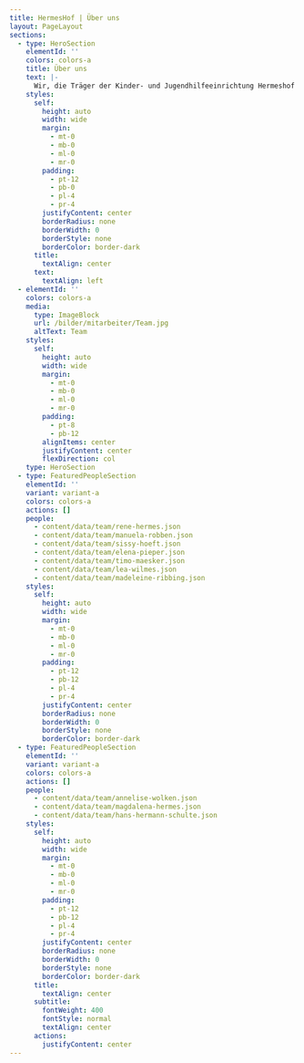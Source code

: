 ```yaml
---
title: HermesHof | Über uns
layout: PageLayout
sections:
  - type: HeroSection
    elementId: ''
    colors: colors-a
    title: Über uns
    text: |-
      Wir, die Träger der Kinder- und Jugendhilfeeinrichtung Hermeshof GmbH & Co. KG & Co. KG sind Manuela Robben (55 Jahre, systemische Beraterin und Therapeutin, praktische Betriebswirtin, Heilerziehungspflegerin) und Rene Hermes (29 Jahre, Sozialpädagoge B.A., Erzieher). Wir kennen uns aus einem gemeinsamen Arbeitskontext und haben in diesem festgestellt, dass wir ein gut funktionierendes Team darstellen. Die pädagogischen Grundsätze, Werte und Normen sowie das humanistische Menschenbild stimmen überein und sind, neben dem Bedürfnis nach einer neuen beruflichen Veränderung/Herausforderung der Anlass dafür, gemeinsam einen neuen beruflichen Weg einzuschlagen. Wir setzen in unserer Kinder- und Jugendhilfeeinrichtung Hermeshof GmbH & Co. KG & Co. KG unser umfangreiches Erfahrungs- und Fachwissen, gepaart mit unserer Eigenmotivation ein und bieten Kindern/Jugendlichen und jungen Volljährigen die Chance, in einem geschützten Rahmen heranzuwachsen.
    styles:
      self:
        height: auto
        width: wide
        margin:
          - mt-0
          - mb-0
          - ml-0
          - mr-0
        padding:
          - pt-12
          - pb-0
          - pl-4
          - pr-4
        justifyContent: center
        borderRadius: none
        borderWidth: 0
        borderStyle: none
        borderColor: border-dark
      title:
        textAlign: center
      text:
        textAlign: left
  - elementId: ''
    colors: colors-a
    media:
      type: ImageBlock
      url: /bilder/mitarbeiter/Team.jpg
      altText: Team
    styles:
      self:
        height: auto
        width: wide
        margin:
          - mt-0
          - mb-0
          - ml-0
          - mr-0
        padding:
          - pt-8
          - pb-12
        alignItems: center
        justifyContent: center
        flexDirection: col
    type: HeroSection
  - type: FeaturedPeopleSection
    elementId: ''
    variant: variant-a
    colors: colors-a
    actions: []
    people:
      - content/data/team/rene-hermes.json
      - content/data/team/manuela-robben.json
      - content/data/team/sissy-hoeft.json
      - content/data/team/elena-pieper.json
      - content/data/team/timo-maesker.json
      - content/data/team/lea-wilmes.json
      - content/data/team/madeleine-ribbing.json
    styles:
      self:
        height: auto
        width: wide
        margin:
          - mt-0
          - mb-0
          - ml-0
          - mr-0
        padding:
          - pt-12
          - pb-12
          - pl-4
          - pr-4
        justifyContent: center
        borderRadius: none
        borderWidth: 0
        borderStyle: none
        borderColor: border-dark
  - type: FeaturedPeopleSection
    elementId: ''
    variant: variant-a
    colors: colors-a
    actions: []
    people:
      - content/data/team/annelise-wolken.json
      - content/data/team/magdalena-hermes.json
      - content/data/team/hans-hermann-schulte.json
    styles:
      self:
        height: auto
        width: wide
        margin:
          - mt-0
          - mb-0
          - ml-0
          - mr-0
        padding:
          - pt-12
          - pb-12
          - pl-4
          - pr-4
        justifyContent: center
        borderRadius: none
        borderWidth: 0
        borderStyle: none
        borderColor: border-dark
      title:
        textAlign: center
      subtitle:
        fontWeight: 400
        fontStyle: normal
        textAlign: center
      actions:
        justifyContent: center
---
```

